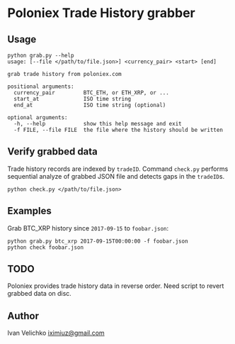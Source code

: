 # Poloniex Trade History grabber

## Usage
```
python grab.py --help
usage: [--file </path/to/file.json>] <currency_pair> <start> [end]

grab trade history from poloniex.com

positional arguments:
  currency_pair         BTC_ETH, or ETH_XRP, or ...
  start_at              ISO time string
  end_at                ISO time string (optional)

optional arguments:
  -h, --help            show this help message and exit
  -f FILE, --file FILE  the file where the history should be written
```

## Verify grabbed data
Trade history records are indexed by `tradeID`. Command `check.py` performs sequential analyze of
grabbed JSON file and detects gaps in the `tradeID`s.

```
python check.py </path/to/file.json>
```

## Examples
Grab BTC_XRP history since `2017-09-15` to `foobar.json`:
```
python grab.py btc_xrp 2017-09-15T00:00:00 -f foobar.json
python check foobar.json
```

## TODO
Poloniex provides trade history data in reverse order. Need script to revert grabbed data on disc.

## Author
Ivan Velichko <iximiuz@gmail.com>
